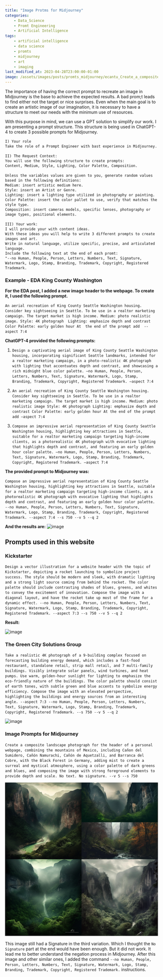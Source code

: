 ```yaml
---
title: "Image Protms for Midjourney" 
categories: 
    - Data_Science
    - Promt Engineering
    - Artificial Intelligence
tags: 
    - artificial intelligence
    - data science
    - promts
    - midjourney
    - art
    - imaging
last_modified_at: 2023-04-28T23:00:00-01:00
image: /assets/images/posts/promts_midjourney/ecantu_Create_a_composite_landscape_photograph_for_the_header_o_35851b07-126a-45da-aa1d-25e61c565656_top.png
---
```


The importance of having the correct prompt to recreate an image in Midjourney is the base to achieve the expected results. A bad prom;t leads to find either not the target or nice surprises.  Even when the main goal is to create an artistic image of our imagination, it is necessary to have a structure to meet our needs with the minimum use of resources. 

With this purpose in mind, we can use a GPT solution to simplify our work. I am presenting a prompt structure. This structure is being used in ChatGPT-4 to create 3 possible prompts for Midjourney. 

```
I) Your role
Take the role of a Prompt Engineer with bast experience in Midjourney. 

II) The Request Context:
You will use the following structure to create prompts:
Content, Medium, Style, Lighting, Color Palette, Composition.

Unless the variables values are given to you, generate random values based in the following definitions:
Medium: insert artistic medium here.
Style: insert an Artist or Genre. 
Lighting: insert a lighting type utilized in photography or painting.
Color Palette: insert the color pallet to use, verify that matches the style type.
Composition: insert cameras models, specific lenses, photography or image types, positional elements.

III) Your work:
I will provide your with content ideas. 
With these ideas you will help to write 3 different prompts to create images and art. 
Write in natural language, utilize specific, precise, and articulated language. 
Include the following text at the end of each promt:
"--no Human, People, Person, Letters, Numbers, Text, Signature, Watermark, Logo, Stamp, Branding, Trademark, Copyright, Registered Trademark.
```

### Example - EDA King County Washington

**For the EDA post, I added a new image header to the webpage. To create it, I used the following prompt.**

`An aerial recreation of King County Seattle Washington housing. Consider key sightseeing in Seattle. To be use in a realtor marketing campaign. The target market is high income.
Medium: photo realistic image.
Style: 4K photograph 
Lighting: emphasize depth and contrast
Color Palette: early golden hour
At  the end of the prompt add  --aspect 7:4 `

**ChatGPT-4 provided the following prompts:**

1. `Design a captivating aerial image of King County Seattle Washington housing, incorporating significant Seattle landmarks, intended for a realtor marketing campaign, in a photo-realistic 4K photograph with lighting that accentuates depth and contrast, and showcasing a rich midnight blue color palette. –no Human, People, Person, Letters, Numbers, Text, Signature, Watermark, Logo, Stamp, Branding, Trademark, Copyright, Registered Trademark. –aspect 7:4`

2. `An aerial recreation of King County Seattle Washington housing. Consider key sightseeing in Seattle. To be use in a realtor marketing campaign. The target market is high income. Medium: photo realistic image Style: 4K photograph Lighting: emphasize depth and contrast Color Palette: early golden hour At the end of the prompt add –aspect 7:4`

3. `Compose an impressive aerial representation of King County Seattle Washington housing, highlighting key attractions in Seattle, suitable for a realtor marketing campaign targeting high-income clients, as a photorealistic 4K photograph with evocative lighting that highlights depth and contrast, and featuring an early golden hour color palette. –no Human, People, Person, Letters, Numbers, Text, Signature, Watermark, Logo, Stamp, Branding, Trademark, Copyright, Registered Trademark. –aspect 7:4`

**The provided prompt to Midjourney was:** 

`Compose an impressive aerial representation of King County Seattle Washington housing, highlighting key attractions in Seattle, suitable for a realtor marketing campaign targeting high-income clients, as a photorealistic 4K photograph with evocative lighting that highlights depth and contrast, and featuring an early golden hour color palette. --no Human, People, Person, Letters, Numbers, Text, Signature, Watermark, Logo, Stamp, Branding, Trademark, Copyright, Registered Trademark. --aspect 7:4 --s 750 --v 5 --q 2 `

**And the results are:**
![image](/assets/images/posts/promts_midjourney/ecantu_Compose_an_impressive_aerial_representation_of_King_Coun_2880dd47-91d0-4b21-8ac5-0e98f1145cb3.webp "Compose an impressive aerial representation of King County Seattle Washington housing, highlighting key attractions in Seattle, suitable for a realtor marketing campaign targeting high-income clients, as a photorealistic 4K photograph with evocative lighting that highlights depth and contrast, and featuring an early golden hour color palette. --no Human, People, Person, Letters, Numbers, Text, Signature, Watermark, Logo, Stamp, Branding, Trademark, Copyright, Registered Trademark. --aspect 7:4 --s 750 --v 5 --q 2 ")

## Prompts used in this website

### Kickstarter

`Design a vector illustration for a website header with the topic of Kickstarter, depicting a rocket launching to symbolize project success. The style should be modern and sleek, with dramatic lighting and a strong light source coming from behind the rocket. The color palette should include contrasting shades of blues, greens, and whites to convey the excitement of innovation. Compose the image with a diagonal layout, and have the rocket take up most of the frame for a dynamic effect. --no Human, People, Person, Letters, Numbers, Text, Signature, Watermark, Logo, Stamp, Branding, Trademark, Copyright, Registered Trademark. --aspect 7:3 --s 750 --v 5 --q 2 `

**Result:**

![image](/assets/images/posts/promts_midjourney/ecantu_Design_a_vector_illustration_for_a_website_header_with_t_73f6d8ed-d887-4070-a476-95b37d77d65d.png "Design a vector illustration for a website header with the topic of Kickstarter, depicting a rocket launching to symbolize project success. The style should be modern and sleek, with dramatic lighting and a strong light source coming from behind the rocket. The color palette should include contrasting shades of blues, greens, and whites to convey the excitement of innovation. Compose the image with a diagonal layout, and have the rocket take up most of the frame for a dynamic effect. --no Human, People, Person, Letters, Numbers, Text, Signature, Watermark, Logo, Stamp, Branding, Trademark, Copyright, Registered Trademark. --aspect 7:3 --s 750 --v 5 --q 2")

### The Green City Solutions Group

`Take a realistic 4K photograph of a 9-building complex focused on forecasting building energy demand, which includes a fast-food restaurant, standalone retail, strip mall retail, and 7 multi-family buildings. Visibly integrate solar panels, wind turbines, and heat pumps. Use warm, golden-hour sunlight for lighting to emphasize the eco-friendly nature of the buildings. The color palette should consist of earth tones, with subtle green and blue accents to symbolize energy efficiency. Compose the image with an elevated perspective, highlighting the buildings and energy sources from an interesting angle. --aspect 7:3 --no Human, People, Person, Letters, Numbers, Text, Signature, Watermark, Logo, Stamp, Branding, Trademark, Copyright, Registered Trademark. --s 750 --v 5 --q 2`

![image](/assets/images/posts/promts_midjourney/ecantu_Take_a_realistic_4K_photograph_of_a_9-building_complex_f_ceff2667-a1fd-44f3-8715-2cf92c736e75.webp "Take a realistic 4K photograph of a 9-building complex focused on forecasting building energy demand, which includes a fast-food restaurant, standalone retail, strip mall retail, and 7 multi-family buildings. Visibly integrate solar panels, wind turbines, and heat pumps. Use warm, golden-hour sunlight for lighting to emphasize the eco-friendly nature of the buildings. The color palette should consist of earth tones, with subtle green and blue accents to symbolize energy efficiency. Compose the image with an elevated perspective, highlighting the buildings and energy sources from an interesting angle. --aspect 7:3 --no Human, People, Person, Letters, Numbers, Text, Signature, Watermark, Logo, Stamp, Branding, Trademark, Copyright, Registered Trademark. --s 750 --v 5 --q 2")

### Image Prompts for Midjourney

`Create a composite landscape photograph for the header of a personal webpage, combining the mountains of Mexico, including Cañon del Sumidero, Cañón Namurachi, Cañón de Aquetzalli, and Barranca del Cobre, with the Black Forest in Germany, adding mist to create a surreal and mystical atmosphere, using a color palette of dark greens and blues, and composing the image with strong foreground elements to provide depth and scale. No text. No signature. --v 5 --s 750`

![image](/assets/images/posts/promts_midjourney/ecantu_Create_a_composite_landscape_photograph_for_the_header_o_3d043cc6-3d54-42dd-bee1-c01e09cc4a45.webp "Create a composite landscape photograph for the header of a personal webpage, combining the mountains of Mexico, including Cañon del Sumidero, Cañón Namurachi, Cañón de Aquetzalli, and Barranca del Cobre, with the Black Forest in Germany, adding mist to create a surreal and mystical atmosphere, using a color palette of dark greens and blues, and composing the image with strong foreground elements to provide depth and scale. No text. No signature. --v 5 --s 750")

This image still had a Signature in the third variation. Which I thought the `No Signature` part at the end would have been enough. But it did not work. It lead me to better understand the negation process in Midjourney. After this image and other similar ones, I added the command `--no Human, People, Person, Letters, Numbers, Text, Signature, Watermark, Logo, Stamp, Branding, Trademark, Copyright, Registered Trademark.` instructions.
